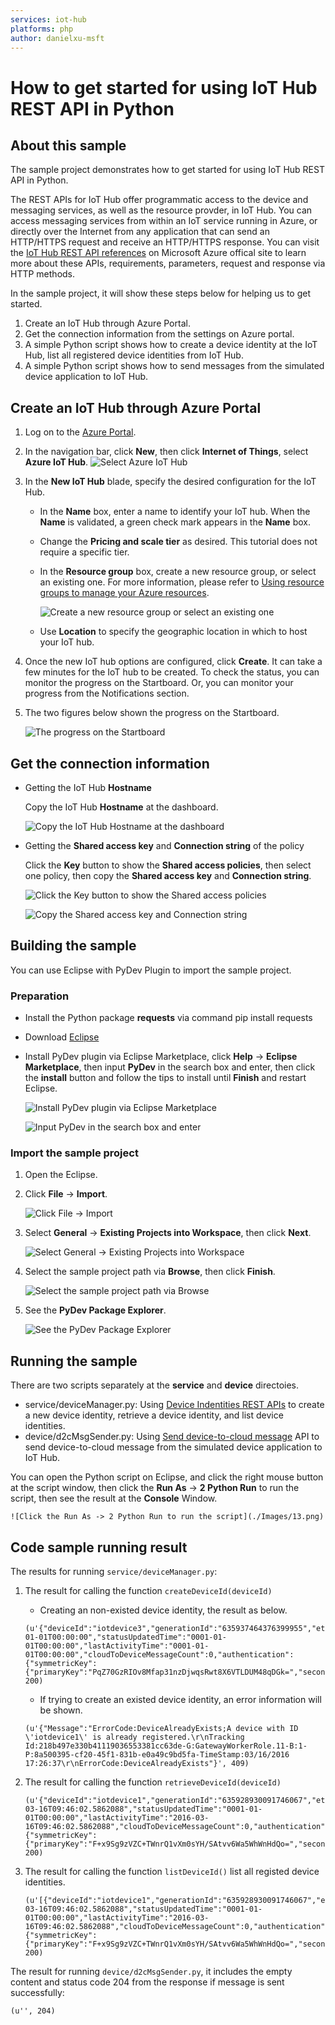 ```yaml
---
services: iot-hub
platforms: php
author: danielxu-msft
---
```


# How to get started for using IoT Hub REST API in Python
## About this sample
The sample project demonstrates how to get started for using IoT Hub REST API in Python.

The REST APIs for IoT Hub offer programmatic access to the device and messaging services, as well as the resource provder, in IoT Hub. You can access messaging services from within an IoT service running in Azure, or directly over the Internet from any application that can send an HTTP/HTTPS request and receive an HTTP/HTTPS response. You can visit the [IoT Hub REST API references](https://msdn.microsoft.com/en-us/library/azure/mt548492.aspx) on Microsoft Azure offical site to learn more about these APIs, requirements, parameters, request and response via HTTP methods.

In the sample project, it will show these steps below for helping us to get started.

1. Create an IoT Hub through Azure Portal.
2. Get the connection information from the settings on Azure portal.
3. A simple Python script shows how to create a device identity at the IoT Hub, list all registered device identities from IoT Hub.
4. A simple Python script shows how to send messages from the simulated device application to IoT Hub.


## Create an IoT Hub through Azure Portal
1. Log on to the [Azure Portal](https://portal.azure.com/).
2. In the navigation bar, click **New**, then click **Internet of Things**, select **Azure IoT Hub**.
    ![Select Azure IoT Hub](./Images/1.png)
3. In the **New IoT Hub** blade, specify the desired configuration for the IoT Hub.
    - In the **Name** box, enter a name to identify your IoT hub. When the **Name** is validated, a green check mark appears in the **Name** box.
    - Change the **Pricing and scale tier** as desired. This tutorial does not require a specific tier.
    - In the **Resource group** box, create a new resource group, or select an existing one. For more information, please refer to [Using resource groups to manage your Azure resources](https://azure.microsoft.com/en-us/documentation/articles/resource-group-portal/).

        ![Create a new resource group or select an existing one](./Images/2.png)
    - Use **Location** to specify the geographic location in which to host your IoT hub.
4. Once the new IoT hub options are configured, click **Create**. It can take a few minutes for the IoT hub to be created. To check the status, you can monitor the progress on the Startboard. Or, you can monitor your progress from the Notifications section.
5. The two figures below shown the progress on the Startboard.

    ![The progress on the Startboard](./Images/3.png)


## Get the connection information
- Getting the IoT Hub **Hostname**

    Copy the IoT Hub **Hostname** at the dashboard.

    ![Copy the IoT Hub Hostname at the dashboard](./Images/4.png)

- Getting the **Shared access key** and **Connection string** of the policy

    Click the **Key** button to show the **Shared access policies**, then select one policy, then copy the **Shared access key** and **Connection string**.

    ![Click the Key button to show the Shared access policies](./Images/5.png)

    ![Copy the Shared access key and Connection string](./Images/6.png)

## Building the sample
You can use Eclipse with PyDev Plugin to import the sample project.
### Preparation
- Install the Python package **requests** via command pip install requests
- Download [Eclipse](https://eclipse.org/downloads/)
- Install PyDev plugin via Eclipse Marketplace, click **Help** -> **Eclipse Marketplace**, then input **PyDev** in the search box and enter, then click the **install** button and follow the tips to install until **Finish** and restart Eclipse.

    ![Install PyDev plugin via Eclipse Marketplace](./Images/7.png)

    ![Input PyDev in the search box and enter](./Images/8.png)

### Import the sample project
1. Open the Eclipse.
2. Click **File** -> **Import**.

    ![Click File -> Import](./Images/9.png)

3. Select **General** -> **Existing Projects into Workspace**, then click **Next**.

    ![Select General -> Existing Projects into Workspace](./Images/10.png)

4. Select the sample project path via **Browse**, then click **Finish**.

    ![Select the sample project path via Browse](./Images/11.png)

5. See the **PyDev Package Explorer**.

    ![See the PyDev Package Explorer](./Images/12.png)

## Running the sample
There are two scripts separately at the **service** and **device** directoies.
- service/deviceManager.py: Using [Device Indentities REST APIs](https://msdn.microsoft.com/en-us/library/azure/mt548489.aspx) to create a new device identity, retrieve a device identity, and list device identities.
- device/d2cMsgSender.py: Using [Send device-to-cloud message](https://msdn.microsoft.com/en-US/library/azure/mt590784.aspx) API to send device-to-cloud message from the simulated device application to IoT Hub.

You can open the Python script on Eclipse, and click the right mouse button at the script window, then click the **Run As** -> **2 Python Run** to run the script, then see the result at the **Console** Window.

    ![Click the Run As -> 2 Python Run to run the script](./Images/13.png)

## Code sample running result
The results for running `service/deviceManager.py`:


1. The result for calling the function `createDeviceId(deviceId)`

    - Creating an non-existed device identity, the result as below.
    ```
    (u'{"deviceId":"iotdevice3","generationId":"635937464376399955","etag":"MA==","connectionState":"Disconnected","status":"enabled","statusReason":null,"connectionStateUpdatedTime":"0001-01-01T00:00:00","statusUpdatedTime":"0001-01-01T00:00:00","lastActivityTime":"0001-01-01T00:00:00","cloudToDeviceMessageCount":0,"authentication":{"symmetricKey":{"primaryKey":"PqZ70GzRIOv8Mfap31nzDjwqsRwt8X6VTLDUM48qDGk=","secondaryKey":"gZfLMBuwgNDOuYbJZNK8ZXLGCm5WJba4CVGvXBV/0qM="}}}', 200)
    ```
    - If trying to create an existed device identity, an error information will be shown.

    ```
    (u'{"Message":"ErrorCode:DeviceAlreadyExists;A device with ID \'iotdevice1\' is already registered.\r\nTracking Id:218b497e330b41119036553381cc63de-G:GatewayWorkerRole.11-B:1-P:8a500395-cf20-45f1-831b-e0a49c9bd5fa-TimeStamp:03/16/2016 17:26:37\r\nErrorCode:DeviceAlreadyExists"}', 409)
    ```

2. The result for calling the function `retrieveDeviceId(deviceId)`
    ```
    (u'{"deviceId":"iotdevice1","generationId":"635928930091746067","etag":"MA==","connectionState":"Disconnected","status":"enabled","statusReason":null,"connectionStateUpdatedTime":"2016-03-16T09:46:02.5862088","statusUpdatedTime":"0001-01-01T00:00:00","lastActivityTime":"2016-03-16T09:46:02.5862088","cloudToDeviceMessageCount":0,"authentication":{"symmetricKey":{"primaryKey":"F+x9Sg9zVZC+TWnrQ1vXm0sYH/SAtvv6Wa5WhWnHdQo=","secondaryKey":"vZaSU6/8Mah4Chu28Vzx07/Feqe1a2EeDeUNEo9EY10="}}}', 200)
    ```

3. The result for calling the function `listDeviceId()` list all registed device identities.
    ```
    (u'[{"deviceId":"iotdevice1","generationId":"635928930091746067","etag":"MA==","connectionState":"Disconnected","status":"enabled","statusReason":null,"connectionStateUpdatedTime":"2016-03-16T09:46:02.5862088","statusUpdatedTime":"0001-01-01T00:00:00","lastActivityTime":"2016-03-16T09:46:02.5862088","cloudToDeviceMessageCount":0,"authentication":{"symmetricKey":{"primaryKey":"F+x9Sg9zVZC+TWnrQ1vXm0sYH/SAtvv6Wa5WhWnHdQo=","secondaryKey":"vZaSU6/8Mah4Chu28Vzx07/Feqe1a2EeDeUNEo9EY10="}}}]', 200)
    ```

The result for running `device/d2cMsgSender.py`, it includes the empty content and status code 204 from the response if message is sent successfully:
```
(u'', 204)
```
